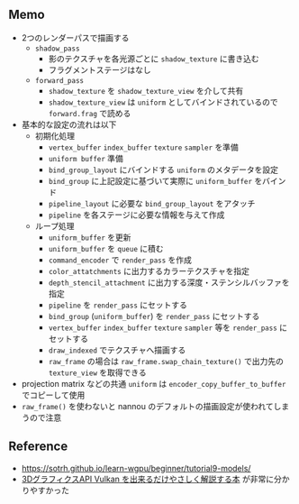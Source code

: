 
## Memo

- 2つのレンダーパスで描画する
  - `shadow_pass`
    - 影のテクスチャを各光源ごとに `shadow_texture` に書き込む
    - フラグメントステージはなし
  - `forward_pass`
    - `shadow_texture` を `shadow_texture_view` を介して共有
    - `shadow_texture_view` は `uniform` としてバインドされているので `forward.frag` で読める
- 基本的な設定の流れは以下
  - 初期化処理
    - `vertex_buffer` `index_buffer` `texture` `sampler` を準備
    - `uniform buffer` 準備
    - `bind_group_layout` にバインドする `uniform` のメタデータを設定
    - `bind_group` に上記設定に基づいて実際に `uniform_buffer` をバインド
    - `pipeline_layout` に必要な `bind_group_layout` をアタッチ
    - `pipeline` を各ステージに必要な情報を与えて作成
  - ループ処理
    - `uniform_buffer` を更新
    - `uniform_buffer` を `queue` に積む
    - `command_encoder` で `render_pass` を作成
    - `color_attatchments` に出力するカラーテクスチャを指定
    - `depth_stencil_attachment` に出力する深度・ステンシルバッファを指定
    - `pipeline` を `render_pass` にセットする
    - `bind_group` (`uniform_buffer`) を `render_pass` にセットする
    - `vertex_buffer` `index_buffer` `texture` `sampler` 等を `render_pass` にセットする
    - `draw_indexed` でテクスチャへ描画する
    - `raw_frame` の場合は `raw_frame.swap_chain_texture()` で出力先の `texture_view` を取得できる
- projection matrix などの共通 `uniform` は `encoder_copy_buffer_to_buffer` でコピーして使用
- `raw_frame()` を使わないと nannou のデフォルトの描画設定が使われてしまうので注意


## Reference

- https://sotrh.github.io/learn-wgpu/beginner/tutorial9-models/
- [3DグラフィクスAPI Vulkan を出来るだけやさしく解説する本](https://techbookfest.org/product/5078992340123648?productVariantID=6740057192923136) が非常に分かりやすかった
